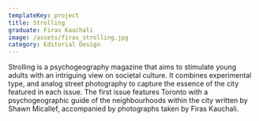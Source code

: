 ```yaml
---
templateKey: project
title: Strolling
graduate: Firas Kauchali
image: /assets/firas_strolling.jpg
category: Editorial Design
---
```

Strolling is a psychogeography magazine that aims to stimulate young adults with an intriguing view on societal culture. It combines experimental type, and analog street photography to capture the essence of the city featured in each issue. The first issue features Toronto with a psychogeographic guide of the neighbourhoods within the city written by Shawn Micallef, accompanied by photographs taken by Firas Kauchali.
